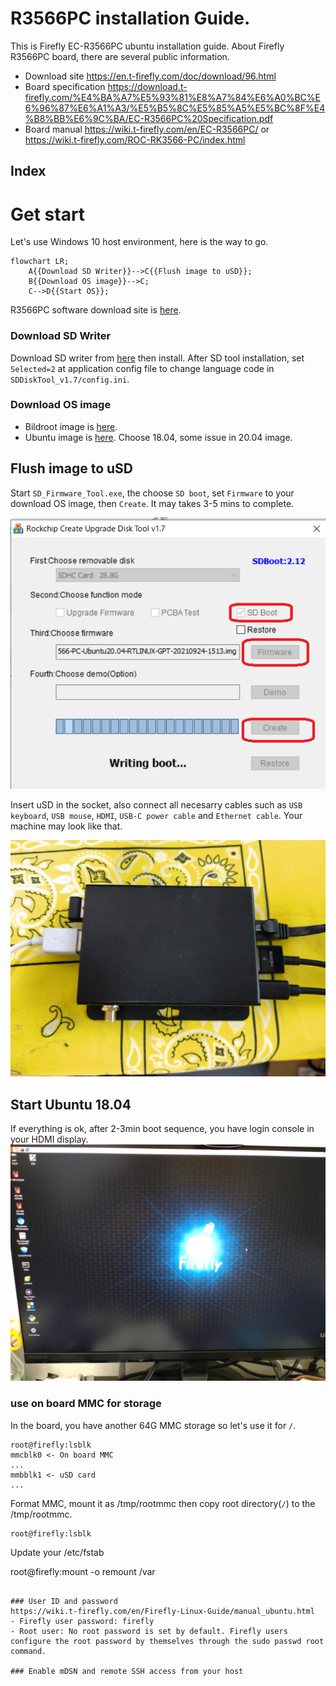 # R3566PC installation Guide.

This is Firefly EC-R3566PC ubuntu installation guide. About Firefly R3566PC board, there are several public information.

 - Download site https://en.t-firefly.com/doc/download/96.html
 - Board specification https://download.t-firefly.com/%E4%BA%A7%E5%93%81%E8%A7%84%E6%A0%BC%E6%96%87%E6%A1%A3/%E5%B5%8C%E5%85%A5%E5%BC%8F%E4%B8%BB%E6%9C%BA/EC-R3566PC%20Specification.pdf
 - Board manual https://wiki.t-firefly.com/en/EC-R3566PC/ or https://wiki.t-firefly.com/ROC-RK3566-PC/index.html

## Index

# Get start

Let's use Windows 10 host environment, here is the way to go.

```mermaid
flowchart LR;
    A{{Download SD Writer}}-->C{{Flush image to uSD}};
    B{{Download OS image}}-->C;
    C-->D{{Start OS}};
```
R3566PC software download site is [here](https://en.t-firefly.com/doc/download/96.html).

### Download SD Writer

Download SD writer from [here](pict\R3566-SDTool1.jpg) then install. After SD tool installation, set ```Selected=2``` at application config file to change language code in `SDDiskTool_v1.7/config.ini`.

### Download OS image

 - Bildroot image is [here](pict\R3566-Buildroot.jpg).
 - Ubuntu image is [here](pict\R3566-UbuntuImage.jpg). Choose 18.04, some issue in 20.04 image.

## Flush image to uSD

Start `SD_Firmware_Tool.exe`, the choose `SD boot`, set `Firmware` to your download OS image, then `Create`. It may takes 3-5 mins to complete.

![Flush image to uSD](pict\SDFlush.png)

Insert uSD in the socket, also connect all necesarry cables such as `USB keyboard`, `USB mouse`, `HDMI`, `USB-C power cable` and `Ethernet cable`. Your machine may look like that.

![R3566PC Ready to go](pict\R3566PC-connect.JPG)

## Start Ubuntu 18.04

If everything is ok, after 2-3min boot sequence, you have login console in your HDMI display. 
![Ubuntu1804](pict\R3566PC-ubuntu1804.JPG)


### use on board MMC for storage
In the board, you have another 64G MMC storage so let's use it for `/`. 
```
root@firefly:lsblk
mmcblk0 <- On board MMC
...
mmbblk1 <- uSD card
...
```
Format MMC, mount it as /tmp/rootmmc then copy root directory(`/`) to the /tmp/rootmmc.

```
root@firefly:lsblk
```

Update your /etc/fstab

root@firefly:mount -o remount /var
```

### User ID and password
https://wiki.t-firefly.com/en/Firefly-Linux-Guide/manual_ubuntu.html
- Firefly user password: firefly
- Root user: No root password is set by default. Firefly users configure the root password by themselves through the sudo passwd root command.

### Enable mDSN and remote SSH access from your host


